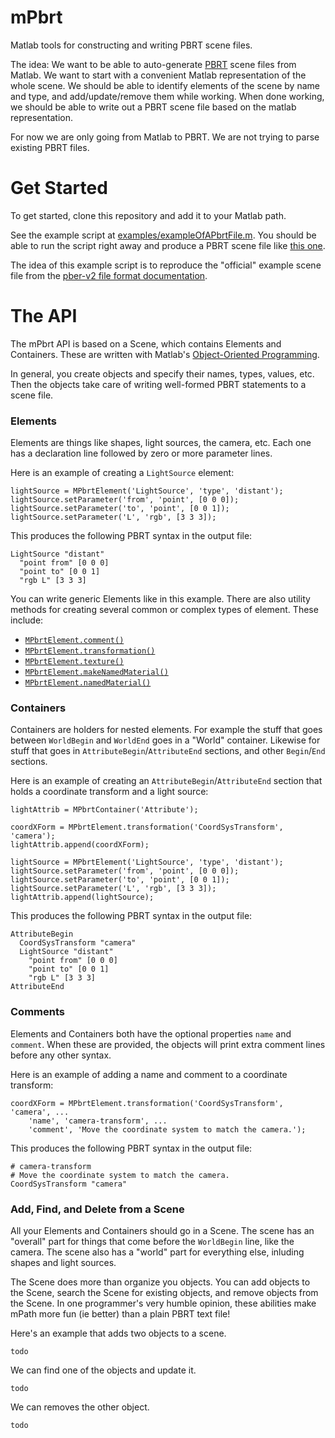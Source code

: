 # mPbrt
Matlab tools for constructing and writing PBRT scene files. 

The idea:  We want to be able to auto-generate [PBRT](http://www.pbrt.org/fileformat.html) scene files from Matlab.  We want to start with a convenient Matlab representation of the whole scene.  We should be able to identify elements of the scene by name and type, and add/update/remove them while working.  When done working, we should be able to write out a PBRT scene file based on the matlab representation.

For now we are only going from Matlab to PBRT.  We are not trying to parse existing PBRT files.

# Get Started
To get started, clone this repository and add it to your Matlab path.

See the example script at [examples/exampleOfAPbrtFile.m](https://github.com/RenderToolbox3/mPbrt/blob/master/examples/exampleOfAPbrtFile.m).  You should be able to run the script right away and produce a PBRT scene file like [this one](https://github.com/RenderToolbox3/mPbrt/blob/master/examples/exampleOfAPbrtFile.pbrt).

The idea of this example script is to reproduce the "official" example scene file from the [pber-v2 file format documentation](http://www.pbrt.org/fileformat.html).

# The API
The mPbrt API is based on a Scene, which contains Elements and Containers.  These are written with Matlab's [Object-Oriented Programming](http://www.mathworks.com/help/matlab/object-oriented-programming.html).

In general, you create objects and specify their names, types, values, etc.  Then the objects take care of writing well-formed PBRT statements to a scene file.

### Elements
Elements are things like shapes, light sources, the camera, etc.  Each one has a declaration line followed by zero or more parameter lines.

Here is an example of creating a `LightSource` element:
```
lightSource = MPbrtElement('LightSource', 'type', 'distant');
lightSource.setParameter('from', 'point', [0 0 0]);
lightSource.setParameter('to', 'point', [0 0 1]);
lightSource.setParameter('L', 'rgb', [3 3 3]);
```

This produces the following PBRT syntax in the output file:
```
LightSource "distant"   
  "point from" [0 0 0] 
  "point to" [0 0 1] 
  "rgb L" [3 3 3] 
```

You can write generic Elements like in this example.  There are also utility methods for creating several common or complex types of element.  These include:
  * [`MPbrtElement.comment()`](https://github.com/RenderToolbox3/mPbrt/blob/master/api/MPbrtElement.m#L128)
  * [`MPbrtElement.transformation()`](https://github.com/RenderToolbox3/mPbrt/blob/master/api/MPbrtElement.m#L133)
  * [`MPbrtElement.texture()`](https://github.com/RenderToolbox3/mPbrt/blob/master/api/MPbrtElement.m#L148)
  * [`MPbrtElement.makeNamedMaterial()`](https://github.com/RenderToolbox3/mPbrt/blob/master/api/MPbrtElement.m#L157)
  * [`MPbrtElement.namedMaterial()`](https://github.com/RenderToolbox3/mPbrt/blob/master/api/MPbrtElement.m#L165)

### Containers
Containers are holders for nested elements.  For example the stuff that goes between `WorldBegin` and `WorldEnd` goes in a "World" container.  Likewise for stuff that goes in `AttributeBegin`/`AttributeEnd` sections, and other  `Begin`/`End` sections.

Here is an example of creating an `AttributeBegin`/`AttributeEnd` section that holds a coordinate transform and a light source:
```
lightAttrib = MPbrtContainer('Attribute');

coordXForm = MPbrtElement.transformation('CoordSysTransform', 'camera');
lightAttrib.append(coordXForm);

lightSource = MPbrtElement('LightSource', 'type', 'distant');
lightSource.setParameter('from', 'point', [0 0 0]);
lightSource.setParameter('to', 'point', [0 0 1]);
lightSource.setParameter('L', 'rgb', [3 3 3]);
lightAttrib.append(lightSource);
```

This produces the following PBRT syntax in the output file:
```
AttributeBegin
  CoordSysTransform "camera"   
  LightSource "distant"   
    "point from" [0 0 0] 
    "point to" [0 0 1] 
    "rgb L" [3 3 3] 
AttributeEnd
```

### Comments
Elements and Containers both have the optional properties `name` and `comment`.  When these are provided, the objects will print extra comment lines before any other syntax.

Here is an example of adding a name and comment to a coordinate transform:
```
coordXForm = MPbrtElement.transformation('CoordSysTransform', 'camera', ...
    'name', 'camera-transform', ...
    'comment', 'Move the coordinate system to match the camera.');
```

This produces the following PBRT syntax in the output file:
```
# camera-transform
# Move the coordinate system to match the camera.
CoordSysTransform "camera"   
```

### Add, Find, and Delete from a Scene
All your Elements and Containers should go in a Scene.  The scene has an "overall" part for things that come before the `WorldBegin` line, like the camera.  The scene also has a "world" part for everything else, inluding shapes and light sources.

The Scene does more than organize you objects.  You can add objects to the Scene, search the Scene for existing objects, and remove objects from the Scene.  In one programmer's very humble opinion, these abilities make mPath more fun (ie better) than a plain PBRT text file!

Here's an example that adds two objects to a scene.
```
todo
```

We can find one of the objects and update it.
```
todo
```

We can removes the other object.
```
todo
```

